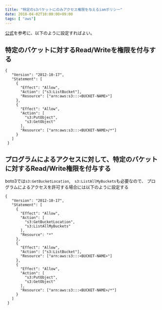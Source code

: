 ```yaml
---
title: "特定のs3バケットにのみアクセス権限を与えるiamポリシー"
date: 2018-04-02T10:00:00+09:00
tags: [ "aws"]
---
```


[公式](https://docs.aws.amazon.com/ja_jp/IAM/latest/UserGuide/reference_policies_examples_s3_rw-bucket.html)を参考に、以下のように設定すればよい。

## 特定のバケットに対するRead/Writeを権限を付与する

```
{
   "Version": "2012-10-17",
   "Statement": [
     {
       "Effect": "Allow",
       "Action": ["s3:ListBucket"],
       "Resource": ["arn:aws:s3:::<BUCKET-NAME>"]
     },
     {
       "Effect": "Allow",
       "Action": [
         "s3:PutObject",
         "s3:GetObject"
       ],
       "Resource": ["arn:aws:s3:::<BUCKET-NAME>/*"]
     }
   ]
 }
```

## プログラムによるアクセスに対して、特定のバケットに対するRead/Write権限を付与する
boto3では`s3:GetBucketLocation`,　`s3:ListAllMyBuckets`も必要なので、
プログラムによるアクセスを許可する場合には以下のように設定する

```
{
   "Version": "2012-10-17",
   "Statement": [
     {
       "Effect": "Allow",
       "Action": [
         "s3:GetBucketLocation",
         "s3:ListAllMyBuckets"
       ],
       "Resource": "*"
     },
     {
       "Effect": "Allow",
       "Action": ["s3:ListBucket"],
       "Resource": ["arn:aws:s3:::<BUCKET-NAME>"]
     },
     {
       "Effect": "Allow",
       "Action": [
         "s3:PutObject",
         "s3:GetObject"
       ],
       "Resource": ["arn:aws:s3:::<BUCKET-NAME>/*"]
     }
   ]
 }

```
